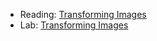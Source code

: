 * Reading: [Transforming Images](../readings/transforming-images-reading.html)
* Lab: [Transforming Images](../labs/transforming-images-lab.html)
